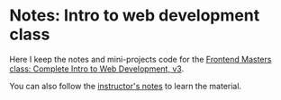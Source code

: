 # Notes: Intro to web development class

Here I keep the notes and mini-projects code for the [Frontend Masters class: Complete Intro to Web Development, v3](https://frontendmasters.com/courses/web-development-v3/).

You can also follow the [instructor's notes](https://btholt.github.io/complete-intro-to-web-dev-v3/) to learn the material.
